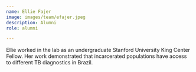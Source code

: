 ```yaml
---
name: Ellie Fajer
image: images/team/efajer.jpeg
description: Alumni
role: alumni

---
```


Ellie worked in the lab as an undergraduate Stanford University King Center Fellow. Her work demonstrated that incarcerated populations have access to different TB diagnostics in Brazil. 